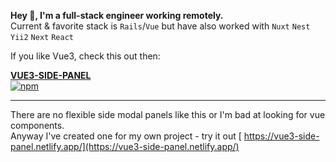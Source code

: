 
**Hey 👋, I'm a full-stack engineer working remotely.**<br />
Current & favorite stack is `Rails`/`Vue` but have also worked with `Nuxt` `Nest` `Yii2` `Next` `React`

If you like Vue3, check this out then:

**[VUE3-SIDE-PANEL](https://github.com/headmandev/vue3-side-panel)** <br /> 
[ ![npm](https://img.shields.io/npm/dm/vue3-side-panel)](https://www.npmjs.com/package/vue3-side-panel)<br /> 

----
There are no flexible side modal panels like this or I'm bad at looking for vue components.  <br />
Anyway I've created one for my own project - try it out [ https://vue3-side-panel.netlify.app/](https://vue3-side-panel.netlify.app/)
